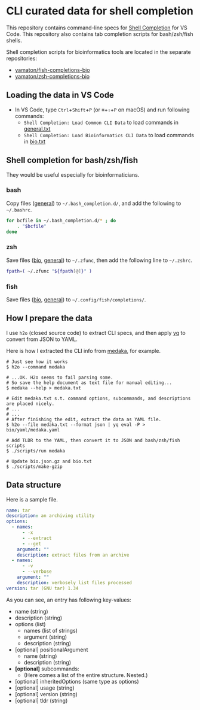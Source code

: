 # CLI curated data for shell completion

This repository contains command-line specs for [Shell Completion](https://marketplace.visualstudio.com/items?itemName=tetradresearch.vscode-h2o) for VS Code. This repository also contains tab completion scripts for bash/zsh/fish shells.

Shell completion scripts for bioinformatics tools are located in the separate repositories:
  * [yamaton/fish-completions-bio](https://github.com/yamaton/fish-completions-bio)
  * [yamaton/zsh-completions-bio](https://github.com/yamaton/zsh-completions-bio)



## Loading the data in VS Code

* In VS Code,  type `Ctrl`+`Shift`+`P` (or `⌘`+`⇧`+`P` on macOS) and run following commands:
  * `Shell Completion: Load Common CLI Data` to load commands in [general.txt](https://github.com/yamaton/h2o-curated-data/blob/main/general.txt)
  * `Shell Completion: Load Bioinformatics CLI Data` to load commands in [bio.txt](https://github.com/yamaton/h2o-curated-data/blob/main/bio.txt)



## Shell completion for bash/zsh/fish

They would be useful especially for bioinformaticians.

### bash

Copy files ([general](https://github.com/yamaton/h2o-curated-data/tree/main/general/bash)) to `~/.bash_completion.d/`, and add the following to `~/.bashrc`.

```bash
for bcfile in ~/.bash_completion.d/* ; do
    . "$bcfile"
done
```



### zsh

Save files ([bio](https://github.com/yamaton/zsh-completions-bio/tree/main/completions), [general](https://github.com/yamaton/h2o-curated-data/tree/main/general/zsh)) to `~/.zfunc`, then add the following line to `~/.zshrc`.

```zsh
fpath=( ~/.zfunc "${fpath[@]}" )
```



### fish

Save files ([bio](https://github.com/yamaton/fish-completions-bio/tree/main/completions), [general](https://github.com/yamaton/h2o-curated-data/tree/main/general/fish)) to `~/.config/fish/completions/`.





## How I prepare the data

I use `h2o` (closed source code) to extract CLI specs, and then apply [yq](https://github.com/mikefarah/yq) to convert from JSON to YAML.

Here is how I extracted the CLI info from [medaka](https://github.com/nanoporetech/medaka), for example.

```shell
# Just see how it works
$ h2o --command medaka

# ...OK. H2o seems to fail parsing some.
# So save the help document as text file for manual editing...
$ medaka --help > medaka.txt

# Edit medaka.txt s.t. command options, subcommands, and descriptions are placed nicely.
# ...
# ...
# After finishing the edit, extract the data as YAML file.
$ h2o --file medaka.txt --format json | yq eval -P > bio/yaml/medaka.yaml

# Add TLDR to the YAML, then convert it to JSON and bash/zsh/fish scripts
$ ./scripts/run medaka

# Update bio.json.gz and bio.txt
$ ./scripts/make-gzip
```



## Data structure

Here is a sample file.

```yaml
name: tar
description: an archiving utility
options:
  - names:
      - -x
      - --extract
      - --get
    argument: ""
    description: extract files from an archive
  - names:
      - -v
      - --verbose
    argument: ""
    description: verbosely list files processed
version: tar (GNU tar) 1.34
```



As you can see,  an entry has following key-values:

* name (string)
* description (string)
* options (list)
  * names (list of strings)
  * argument (string)
  * description (string)
* [optional] positionalArgument
  * name (string)
  * description (string)
* **[optional]** subcommands:
  * (Here comes a list of the entire structure. Nested.)
* [optional] inheritedOptions (same type as options)
* [optional] usage (string)
* [optional] version (string)
* [optional] tldr (string)

